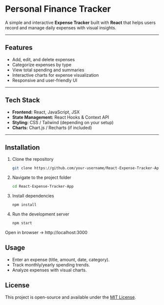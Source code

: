 # Personal Finance Tracker

A simple and interactive **Expense Tracker** built with **React** that helps users record and manage daily expenses with visual insights.

---

## Features
- Add, edit, and delete expenses  
- Categorize expenses by type  
- View total spending and summaries  
- Interactive charts for expense visualization  
- Responsive and user-friendly UI  

---

## Tech Stack
- **Frontend:** React, JavaScript, JSX  
- **State Management:** React Hooks & Context API  
- **Styling:** CSS / Tailwind (depending on your setup)  
- **Charts:** Chart.js / Recharts (if included)  

---

## Installation
1. Clone the repository  
   ```bash
   git clone https://github.com/your-username/React-Expense-Tracker-App.git
   
2. Navigate to the project folder
   ```bash
   cd React-Expense-Tracker-App

3. Install dependencies
   ```bash
   npm install

4. Run the development server
   ```bash
   npm start
Open in browser → http://localhost:3000

## Usage
- Enter an expense (title, amount, date, category).  
- Track monthly/yearly spending trends.  
- Analyze expenses with visual charts.  

## License
This project is open-source and available under the [MIT License](LICENSE).
